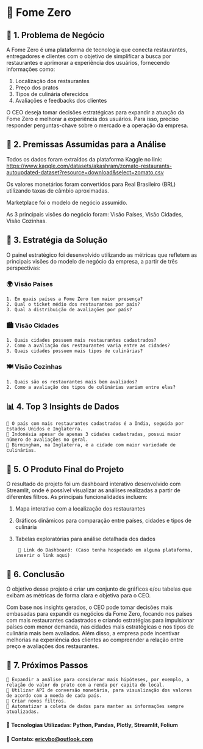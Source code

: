# 📌 Fome Zero 

## 🎯 1. Problema de Negócio
A Fome Zero é uma plataforma de tecnologia que conecta restaurantes, entregadores e clientes com o objetivo de simplificar a busca por restaurantes e aprimorar a experiência dos usuários, fornecendo informações como:

1. Localização dos restaurantes
2. Preço dos pratos
3. Tipos de culinária oferecidos
4. Avaliações e feedbacks dos clientes

O CEO deseja tomar decisões estratégicas para expandir a atuação da Fome Zero e melhorar a experiência dos usuários. Para isso, preciso responder perguntas-chave sobre o mercado e a operação da empresa.

## 📌 2. Premissas Assumidas para a Análise
Todos os dados foram extraídos da plataforma Kaggle no link: https://www.kaggle.com/datasets/akashram/zomato-restaurants-autoupdated-dataset?resource=download&select=zomato.csv

Os valores monetários foram convertidos para Real Brasileiro (BRL) utilizando taxas de câmbio aproximadas.

Marketplace foi o modelo de negócio assumido.

As 3 principais visões do negócio foram: Visão Países, Visão Cidades, Visão Cozinhas.

## 🚀 3. Estratégia da Solução
O painel estratégico foi desenvolvido utilizando as métricas que refletem as principais visões do modelo de negócio da empresa, a partir de três perspectivas:
### 🌍 Visão Países
    1. Em quais países a Fome Zero tem maior presença?
    2. Qual o ticket médio dos restaurantes por país?
    3. Qual a distribuição de avaliações por país?
### 🏙️ Visão Cidades
    1. Quais cidades possuem mais restaurantes cadastrados?
    2. Como a avaliação dos restaurantes varia entre as cidades?
    3. Quais cidades possuem mais tipos de culinárias?
### 🍽️ Visão Cozinhas
    1. Quais são os restaurantes mais bem avaliados?
    2. Como a avaliação dos tipos de culinárias variam entre elas?

## 📊 4. Top 3 Insights de Dados
    🔹 O país com mais restaurantes cadastrados é a Índia, seguida por Estados Unidos e Inglaterra.
    🔹 Indonésia apesar de apenas 3 cidades cadastradas, possui maior número de avaliações no geral.
    🔹 Birmingham, na Inglaterra, é a cidade com maior variedade de culinárias.

## 📌 5. O Produto Final do Projeto
O resultado do projeto foi um dashboard interativo desenvolvido com Streamlit, onde é possível visualizar as análises realizadas a partir de diferentes filtros. As principais funcionalidades incluem:
1. Mapa interativo com a localização dos restaurantes
2. Gráficos dinâmicos para comparação entre países, cidades e tipos de culinária
3. Tabelas exploratórias para análise detalhada dos dados

        📌 Link do Dashboard: (Caso tenha hospedado em alguma plataforma, inserir o link aqui)

## 📌 6. Conclusão
O objetivo desse projeto é criar um conjunto de gráficos e/ou tabelas que exibam as métricas de forma clara e objetiva para o CEO.

Com base nos insights gerados, o CEO pode tomar decisões mais embasadas para expandir os negócios da Fome Zero, focando nos países com mais restaurantes cadastrados e criando estratégias para impulsionar países com menor demanda, nas cidades mais estratégicas e nos tipos de culinária mais bem avaliados. Além disso, a empresa pode incentivar melhorias na experiência dos clientes ao compreender a relação entre preço e avaliações dos restaurantes.

## 📌 7. Próximos Passos
    🔹 Expandir a análise para considerar mais hipóteses, por exemplo, a relação do valor do prato com a renda per capita do local.
    🔹 Utilizar API de conversão monetária, para visualização dos valores de acordo com a moeda de cada país.
    🔹 Criar novos filtros.
    🔹 Automatizar a coleta de dados para manter as informações sempre atualizadas.

#### 📌 Tecnologias Utilizadas: Python, Pandas, Plotly, Streamlit, Folium
#### 📌 Contato: ericvbo@outlook.com

